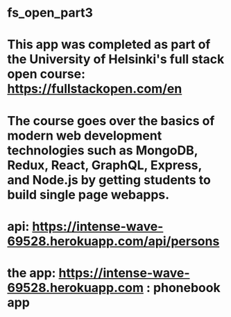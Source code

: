 # fs_open_part3

# This app was completed as part of the University of Helsinki's full stack open course: https://fullstackopen.com/en

# The course goes over the basics of modern web development technologies such as MongoDB, Redux, React, GraphQL, Express, and Node.js by getting students to build single page webapps.

# api: https://intense-wave-69528.herokuapp.com/api/persons
# the app: https://intense-wave-69528.herokuapp.com : phonebook app
